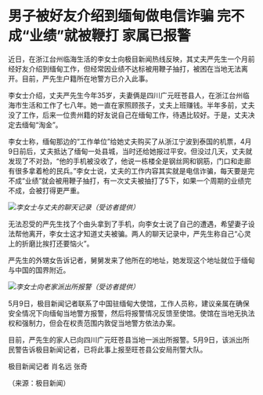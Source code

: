 # 男子被好友介绍到缅甸做电信诈骗 完不成“业绩”就被鞭打 家属已报警

近日，在浙江台州临海生活的李女士向极目新闻热线反映，其丈夫严先生一个月前经好友介绍到缅甸工作，但经常因业绩不达标被用鞭子抽打，被困在当地无法离开。目前，严先生户籍所在地警方已介入此事。

李女士介绍，丈夫严先生今年35岁，夫妻俩是四川广元旺苍县人，在浙江台州临海市生活和工作了七八年。她一直在家照顾孩子，丈夫上班赚钱。半年多前，丈夫没了工作，后来一位贵州籍的好友说自己在缅甸工作，待遇比较好。于是，丈夫决定去缅甸“淘金”。

李女士称，缅甸那边的“工作单位”给她丈夫购买了从浙江宁波到泰国的机票，4月9日前后，丈夫抵达了缅甸一处县城，当时还给她报过平安。但没过几天，丈夫就发现了不对劲，“他的手机被没收了，他说一栋楼全是钢丝网和钢筋，门口和走廊有很多拿着枪的民兵。”李女士说，丈夫的工作内容其实就是电信诈骗，每天要是完不成“业绩”就会被用鞭子抽打，有一次丈夫被抽打了5下，如果一个周期的业绩完不成，会被打得更严重。

![](https://inews.gtimg.com/om_bt/Oi3hvkByx1BMto1umtj6cGca1RmoGMsQ8x3xoS54hNnIAAA/1000)_李女士与丈夫的聊天记录（受访者提供）_

无法忍受的严先生找了个由头拿到了手机，向李女士说了自己的遭遇，希望妻子设法帮他离开，李女士这才知道丈夫被骗。两人的聊天记录中，严先生称自己“心灵上的折磨比挨打还要恼火”。

严先生的外甥女告诉记者，舅舅发来了他所在的地址，她发现这个地址就位于缅甸与中国的国界附近。

![](https://inews.gtimg.com/om_bt/OPYTklWW86sjYsbo6NkB3wtTxCfi83rVqlCIcQrzYR3-AAA/1000)_李女士向老家派出所报警（受访者提供）_

5月9日，极目新闻记者联系了中国驻缅甸大使馆，工作人员称，建议亲属在确保安全情况下向缅甸当地警方报警，然后将报警情况反馈至使馆。使馆在当地无执法权和强制力，但会在权责范围内敦促当地警方依法办案。

目前，严先生的家人已向四川广元旺苍县当地一派出所报警。5月9日，该派出所民警告诉极目新闻记者，已将此事上报至旺苍县公安局刑警大队。

极目新闻记者 肖名远 张奇

（来源：极目新闻）

